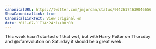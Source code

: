 ```yaml
---
canonicalURL: https://twitter.com/jmjordan/status/90426174639046656
ShowCanonicalLink: true
CanonicalLinkText: View original on
date: 2011-07-11T14:24:14+00:00
---
```

This week hasn't started off that well, but with Harry Potter on Thursday and @ofarevolution on Saturday it should be a great week.
